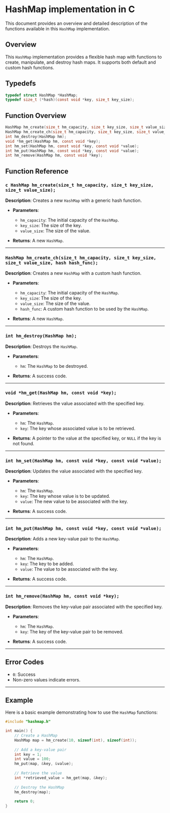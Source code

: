# HashMap implementation in C

This document provides an overview and detailed description of the functions available in this `HashMap` implementation.

## Overview

This `HashMap` implementation provides a flexible hash map with functions to create, manipulate, and destroy hash maps. It supports both default and custom hash functions.

## Typedefs
```c
typedef struct HashMap *HashMap;
typedef size_t (*hash)(const void *key, size_t key_size);
```


## Function Overview
```c
HashMap hm_create(size_t hm_capacity, size_t key_size, size_t value_size);
HashMap hm_create_ch(size_t hm_capacity, size_t key_size, size_t value_size, hash hash_func);
int hm_destroy(HashMap hm);
void *hm_get(HashMap hm, const void *key);
int hm_set(HashMap hm, const void *key, const void *value);
int hm_put(HashMap hm, const void *key, const void *value);
int hm_remove(HashMap hm, const void *key);
```
## Function Reference

### ```c HashMap hm_create(size_t hm_capacity, size_t key_size, size_t value_size);```

**Description**: Creates a new `HashMap` with a generic hash function.

- **Parameters**:
  - `hm_capacity`: The initial capacity of the `HashMap`.
  - `key_size`: The size of the key.
  - `value_size`: The size of the value.
  
- **Returns**: A new `HashMap`.

---

### `HashMap hm_create_ch(size_t hm_capacity, size_t key_size, size_t value_size, hash hash_func);`

**Description**: Creates a new `HashMap` with a custom hash function.

- **Parameters**:
  - `hm_capacity`: The initial capacity of the `HashMap`.
  - `key_size`: The size of the key.
  - `value_size`: The size of the value.
  - `hash_func`: A custom hash function to be used by the `HashMap`.
  
- **Returns**: A new `HashMap`.

---

### `int hm_destroy(HashMap hm);`

**Description**: Destroys the `HashMap`.

- **Parameters**:
  - `hm`: The `HashMap` to be destroyed.
  
- **Returns**: A success code.

---

### `void *hm_get(HashMap hm, const void *key);`

**Description**: Retrieves the value associated with the specified key.

- **Parameters**:
  - `hm`: The `HashMap`.
  - `key`: The key whose associated value is to be retrieved.
  
- **Returns**: A pointer to the value at the specified key, or `NULL` if the key is not found.

---

### `int hm_set(HashMap hm, const void *key, const void *value);`

**Description**: Updates the value associated with the specified key.

- **Parameters**:
  - `hm`: The `HashMap`.
  - `key`: The key whose value is to be updated.
  - `value`: The new value to be associated with the key.
  
- **Returns**: A success code.

---

### `int hm_put(HashMap hm, const void *key, const void *value);`

**Description**: Adds a new key-value pair to the `HashMap`.

- **Parameters**:
  - `hm`: The `HashMap`.
  - `key`: The key to be added.
  - `value`: The value to be associated with the key.
  
- **Returns**: A success code.

---

### `int hm_remove(HashMap hm, const void *key);`

**Description**: Removes the key-value pair associated with the specified key.

- **Parameters**:
  - `hm`: The `HashMap`.
  - `key`: The key of the key-value pair to be removed.
  
- **Returns**: A success code.

---

## Error Codes

- `0`: Success
- Non-zero values indicate errors.

---

## Example

Here is a basic example demonstrating how to use the `HashMap` functions:

```c
#include "hashmap.h"

int main() {
    // Create a HashMap
    HashMap map = hm_create(10, sizeof(int), sizeof(int));
    
    // Add a key-value pair
    int key = 1;
    int value = 100;
    hm_put(map, &key, &value);
    
    // Retrieve the value
    int *retrieved_value = hm_get(map, &key);
    
    // Destroy the HashMap
    hm_destroy(map);
    
    return 0;
}
